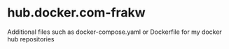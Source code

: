 # hub.docker.com-frakw
Additional files such as docker-compose.yaml or Dockerfile for my docker hub repositories
